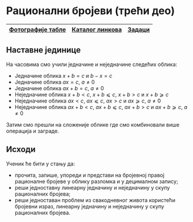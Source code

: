 # Рационални бројеви (трећи део)

| [Фотографије табле](https://photos.app.goo.gl/WeTe4CR8aZzSTvSh6) | [Каталог линкова](https://ndjapic.github.io/zayopa/m6/07-racionalni2/) | [Задаци](https://www.overleaf.com/read/tzbvnfywhcgm#454ac7)
| --- | --- | --- |

## Наставне јединице

На часовима смо учили једначине и неједначине следећих облика:
- Једначине облика $x+b=c$ и $b-x=c$
- Једначине облика $ax=c$, $a≠0$
- Једначине облика $ax+b=c$, $a≠0$
- Неједначине облика $x+b<c$, $x+b⩽c$, $x+b>c$ и $x+b⩾c$
- Неједначине облика $ax<c$, $ax⩽c$, $ax>c$ и $ax⩾c$, $a≠0$
- Неједначине облика $ax+b<c$, $ax+b⩽c$, $ax+b>c$ и $ax+b⩾c$, $a≠0$

Затим смо прешли на сложеније облике где смо комбиновали више операција и заграде.

## Исходи

Ученик ће бити у стању да:
- прочита, запише, упореди и представи на бројевној правој рационалне бројеве у облику разломка и у децималном запису;
- реши једноставну линеарну једначину и неједначину у скупу рационалних бројева;
- реши једноставан проблем из свакодневног живота користећи бројевни израз, линеарну једначину и неједначину у скупу рационалних бројева.
